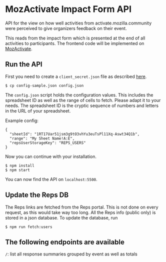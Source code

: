 # MozActivate Impact Form API
API for the view on how well activities from activate.mozilla.community were perceived to give organizers feedback on their event.

This reads from the impact form which is presented at the end of all activities to participants. The frontend code will be implemented on [MozActivate](https://activate.mozilla.community).

## Run the API

First you need to create a ```client_secret.json``` file as described [here](https://developers.google.com/sheets/api/quickstart/nodejs).

```
$ cp config-sample.json config.json
```

The ```config.json``` script holds the configuration values. This includes the spreadsheet ID as well as the range of cells to fetch. Please adapt it to your needs. The spreadsheet ID is the cryptic sequence of numbers and letters in the URL of your spreadsheet.

Example config:

```
{
  "sheetId": "1RT17Uar51jsm3g9tO3vhYu3euTsPl11Xq-Aswt34Q1b",
  "range": "My Sheet Name!A:E",
  "repsUserStorageKey": "REPS_USERS"
}
```

Now you can continue with your installation.

```
$ npm install
$ npm start
```

You can now find the API on ```localhost:5500```.

## Update the Reps DB
The Reps links are fetched from the Reps portal. This is not done on every request, as this would take way too long. All the Reps info (public only) is stored in a json database. To update the database, run

```
$ npm run fetch:users
```

## The following endpoints are available
```/```: list all response summaries grouped by event as well as totals
